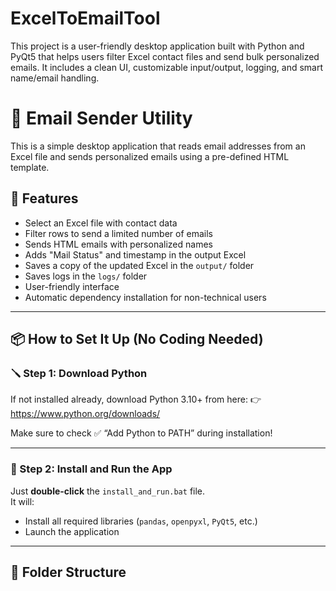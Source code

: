 # ExcelToEmailTool
This project is a user-friendly desktop application built with Python and PyQt5 that helps users filter Excel contact files and send bulk personalized emails. It includes a clean UI, customizable input/output, logging, and smart name/email handling.
# 📧 Email Sender Utility

This is a simple desktop application that reads email addresses from an Excel file and sends personalized emails using a pre-defined HTML template.

## 🧰 Features

- Select an Excel file with contact data
- Filter rows to send a limited number of emails
- Sends HTML emails with personalized names
- Adds "Mail Status" and timestamp in the output Excel
- Saves a copy of the updated Excel in the `output/` folder
- Saves logs in the `logs/` folder
- User-friendly interface
- Automatic dependency installation for non-technical users

---

## 📦 How to Set It Up (No Coding Needed)

### 🪛 Step 1: Download Python
If not installed already, download Python 3.10+ from here:
👉 https://www.python.org/downloads/

Make sure to check ✅ “Add Python to PATH” during installation!

---

### 🚀 Step 2: Install and Run the App

Just **double-click** the `install_and_run.bat` file.  
It will:

- Install all required libraries (`pandas`, `openpyxl`, `PyQt5`, etc.)
- Launch the application

---

## 📁 Folder Structure

